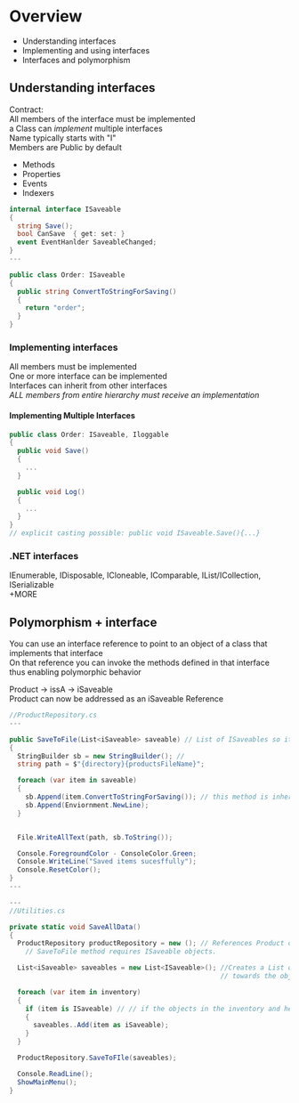 # Overview

- Understanding interfaces
- Implementing and using interfaces
- Interfaces and polymorphism

## Understanding interfaces

Contract:  
All members of the interface must be implemented  
a Class can _implement_ multiple interfaces  
Name typically starts with "I"  
Members are Public by default

- Methods
- Properties
- Events
- Indexers

```c#
internal interface ISaveable
{
  string Save();
  bool CanSave  { get: set: }
  event EventHanlder SaveableChanged;
}
---

public class Order: ISaveable
{
  public string ConvertToStringForSaving()
  {
    return "order";
  }
}
```

### Implementing interfaces

All members must be implemented  
One or more interface can be implemented  
Interfaces can inherit from other interfaces  
_ALL members from entire hierarchy must receive an implementation_

#### Implementing Multiple Interfaces

```c#
public class Order: ISaveable, Iloggable
{
  public void Save()
  {
    ...
  }

  public void Log()
  {
    ...
  }
}
// explicit casting possible: public void ISaveable.Save(){...}
```

### .NET interfaces

IEnumerable, IDisposable, ICloneable, IComparable, IList/ICollection, ISerializable  
+MORE

## Polymorphism + interface

You can use an interface reference to point to an object of a class that implements that interface  
On that reference you can invoke the methods defined in that interface  
thus enabling polymorphic behavior

Product -> issA -> iSaveable  
Product can now be addressed as an iSaveable Reference

```c#
//ProductRepository.cs
---

public SaveToFile(List<iSaveable> saveable) // List of ISaveables so it can reference any of the objects that impelment the interface
{
  StringBuilder sb = new StringBuilder(); //
  string path = $"{directory}{productsFileName}";

  foreach (var item in saveable)
  {
    sb.Append(item.ConvertToStringForSaving()); // this method is inherited from the interface
    sb.Append(Enviornment.NewLine);
  }


  File.WriteAllText(path, sb.ToString());

  Console.ForegroundColor - ConsoleColor.Green;
  Console.WriteLine("Saved items sucesffully");
  Console.ResetColor();
}
---

---
//Utilities.cs

private static void SaveAllData()
{
  ProductRepository productRepository = new (); // References Product objects which doesnt implement
    // SaveToFile method requires ISaveable objects.

  List<iSaveable> saveables = new List<ISaveable>(); //Creates a List of References that point
                                                     // towards the object that implement ISaveable

  foreach (var item in inventory)
  {
    if (item is ISaveable) // // if the objects in the inventory and heap implements ISaveable,
    {
      saveables..Add(item as iSaveable);
    }
  }

  ProductRepository.SaveToFIle(saveables);

  Console.ReadLine();
  ShowMainMenu();
}
```
